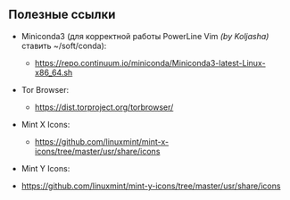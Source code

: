 ## Полезные ссылки

* Miniconda3 (для корректной работы PowerLine Vim _(by Koljasha)_ ставить ~/soft/conda):
  * https://repo.continuum.io/miniconda/Miniconda3-latest-Linux-x86_64.sh

* Tor Browser:
  * https://dist.torproject.org/torbrowser/

* Mint X Icons:
  * https://github.com/linuxmint/mint-x-icons/tree/master/usr/share/icons
  
 * Mint Y Icons:
  * https://github.com/linuxmint/mint-y-icons/tree/master/usr/share/icons
 
